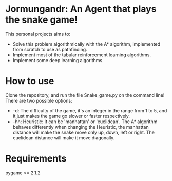 
# Jormungandr: An Agent that plays the snake game!

This personal projects aims to:
- Solve this problem algorithmically with the A* algorithm, implemented from scratch to use as pathfinding.
- Implement most of the tabular reinforcement learning algorithms.
- Implement some deep learning algorithms.

# How to use
Clone the repository, and run the file Snake_game.py on the command line! There are two possible options:
- -d: The difficulty of the game, it's an integer in the range from 1 to 5, and it just makes the game go slower or faster respectively.
- -hh: Heuristic: It can be 'manhattan' or 'euclidean'. The A* algorithm behaves differently when changing the Heuristic, the manhattan distance will make the snake move only up, down, left or right. The euclidean distance will make it move diagonally.

# Requirements
pygame >= 2.1.2




